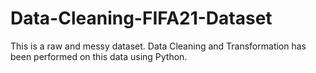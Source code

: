 # Data-Cleaning-FIFA21-Dataset
This is a raw and messy dataset. Data Cleaning and Transformation has been performed on this data using Python.

